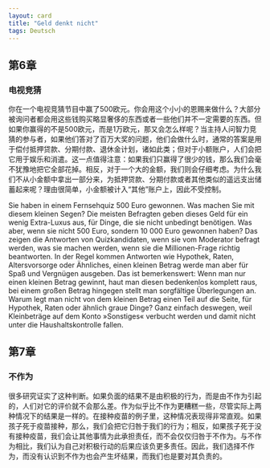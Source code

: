 ```yaml
---
layout: card
title: "Geld denkt nicht"
tags: Deutsch
---
```


## 第6章

### 电视竞猜

你在一个电视竞猜节目中赢了500欧元。你会用这个小小的恩赐来做什么？大部分被询问者都会用这些钱购买略显奢侈的东西或者一些他们并不一定需要的东西。但如果你赢得的不是500欧元，而是1万欧元，那又会怎么样呢？当主持人问智力竞猜的参与者，如果他们答对了百万大奖的问题，他们会做什么时，通常的答案是用于偿付抵押贷款、分期付款、退休金计划，诸如此类；但对于小额账户，人们会把它用于娱乐和消遣。这一点值得注意：如果我们只赢得了很少的钱，那么我们会毫不犹豫地把它全部花掉。相反，对于一个大的金额，我们则会仔细考虑。为什么我们不从小金额中拿出一部分来，为抵押贷款、分期付款或者其他类似的遥远支出储蓄起来呢？理由很简单，小金额被计入“其他”账户上，因此不受控制。

Sie haben in einem Fernsehquiz 500 Euro gewonnen. Was machen Sie mit diesem kleinen Segen? Die meisten Befragten geben dieses Geld für ein wenig Extra-Luxus aus, für Dinge, die sie nicht unbedingt benötigen. Was aber, wenn sie nicht 500 Euro, sondern 10 000 Euro gewonnen haben? Das zeigen die Antworten von Quizkandidaten, wenn sie vom Moderator befragt werden, was sie machen werden, wenn sie die Millionen-Frage richtig beantworten. In der Regel kommen Antworten wie Hypothek, Raten, Altersvorsorge oder Ähnliches, einen kleinen Betrag werde man aber für Spaß und Vergnügen ausgeben. Das ist bemerkenswert: Wenn man nur einen kleinen Betrag gewinnt, haut man diesen bedenkenlos komplett raus, bei einem großen Betrag hingegen stellt man sorgfältige Überlegungen an. Warum legt man nicht von dem kleinen Betrag einen Teil auf die Seite, für Hypothek, Raten oder ähnlich graue Dinge? Ganz einfach deswegen, weil Kleinbeträge auf dem Konto »Sonstiges« verbucht werden und damit nicht unter die Haushaltskontrolle fallen.

## 第7章

### 不作为

很多研究证实了这种判断。如果负面的结果不是由积极的行为，而是由不作为引起的，人们对它的评价就不会那么差。作为似乎比不作为更糟糕一些，尽管实际上两种情况下的结果是一样的。在接种疫苗的例子里，这种情况表现得非常直观。如果孩子死于疫苗接种，那么，我们会把它归咎于我们的行为；相反，如果孩子死于没有接种疫苗，我们会让其他事情为此承担责任，而不会仅仅归咎于不作为。与不作为相比，我们认为自己对积极行动的后果应该负更多责任。因此，我们选择不作为，而没有认识到不作为也会产生坏结果，而我们也是要对其负责的。

